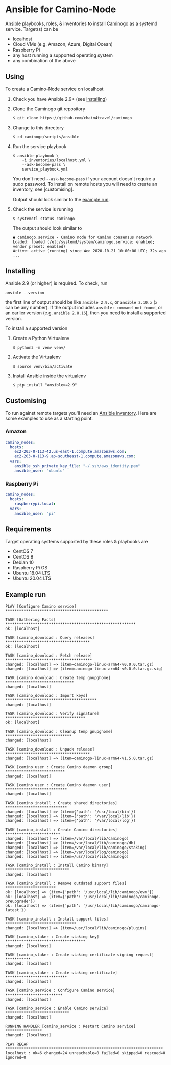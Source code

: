 # Ansible for Camino-Node

[Ansible](https://ansible.com) playbooks, roles, & inventories to install
[Caminogo](https://github.com/chain4travel/caminogo) as a systemd service.
Target(s) can be

- localhost
- Cloud VMs (e.g. Amazon, Azure, Digital Ocean)
- Raspberry Pi
- any host running a supported operating system
- any combination of the above


## Using

To create a Camino-Node service on localhost

1. Check you have Ansible 2.9+ (see [Installing](#installing))
2. Clone the Caminogo git repository
    ```
    $ git clone https://github.com/chain4travel/caminogo
    ```

3. Change to this directory
    ```
    $ cd caminogo/scripts/ansible
    ```

4. Run the service playbook
    ```
    $ ansible-playbook \
        -i inventories/localhost.yml \
        --ask-become-pass \
        service_playbook.yml
    ```

   You don't need `--ask-become-pass` if your account doesn't require a sudo
   password. To install on remote hosts you will need to create an inventory,
   see [customising].

   Output should look similar to the [example run](#example-run).

5. Check the service is running
    ```
    $ systemctl status caminogo
    ```

    The output should look similar to
    ```
    ● caminogo.service - Camino node for Camino consensus network
    Loaded: loaded (/etc/systemd/system/caminogo.service; enabled; vendor preset: enabled)
    Active: active (running) since Wed 2020-10-21 10:00:00 UTC; 32s ago
    ...
    ```


## Installing

Ansible 2.9 (or higher) is required. To check, run

```
ansible --version
```

the first line of output should be like `ansible 2.9.x`, or `ansible 2.10.x`
(`x` can be any number). If the output includes `ansible: command not found`,
or an earlier version (e.g. `ansible 2.8.16`), then you need to install a
supported version.

To install a supported version

1. Create a Python Virtualenv
    ```
    $ python3 -m venv venv/
    ```

2. Activate the Virtualenv
    ```
    $ source venv/bin/activate
    ```

4. Install Ansible inside the virtualenv
    ```
    $ pip install "ansible>=2.9"
    ```


## Customising

To run against remote targets you'll need an [Ansible inventory](https://docs.ansible.com/ansible/latest/user_guide/intro_inventory.html#inventory-basics-formats-hosts-and-groups).
Here are some examples to use as a starting point.

### Amazon

```yaml
camino_nodes:
  hosts:
    ec2-203-0-113-42.us-east-1.compute.amazonaws.com:
    ec2-203-0-113-9.ap-southeast-1.compute.amazonaws.com:
  vars:
    ansible_ssh_private_key_file: "~/.ssh/aws_identity.pem"
    ansible_user: "ubuntu"
```

### Raspberry Pi

```yaml
camino_nodes:
  hosts:
    raspberrypi.local:
  vars:
    ansible_user: "pi"
```

## Requirements

Target operating systems supported by these roles & playbooks are

- CentOS 7
- CentOS 8
- Debian 10
- Raspberry Pi OS
- Ubuntu 18.04 LTS
- Ubuntu 20.04 LTS


## Example run

```
PLAY [Configure Camino service] *********************************************

TASK [Gathering Facts] *********************************************************
ok: [localhost]

TASK [camino_download : Query releases] *************************************
ok: [localhost]

TASK [camino_download : Fetch release] **************************************
changed: [localhost] => (item=caminogo-linux-arm64-v0.0.0.tar.gz)
changed: [localhost] => (item=caminogo-linux-arm64-v0.0.0.tar.gz.sig)

TASK [camino_download : Create temp gnupghome] ******************************
changed: [localhost]

TASK [camino_download : Import keys] ****************************************
changed: [localhost]

TASK [camino_download : Verify signature] ***********************************
ok: [localhost]

TASK [camino_download : Cleanup temp gnupghome] *****************************
changed: [localhost]

TASK [camino_download : Unpack release] *************************************
changed: [localhost] => (item=caminogo-linux-arm64-v1.5.0.tar.gz)

TASK [camino_user : Create Camino daemon group] **************************
changed: [localhost]

TASK [camino_user : Create Camino daemon user] ***************************
changed: [localhost]

TASK [camino_install : Create shared directories] ***************************
changed: [localhost] => (item={'path': '/usr/local/bin'})
changed: [localhost] => (item={'path': '/var/local/lib'})
changed: [localhost] => (item={'path': '/var/local/log'})

TASK [camino_install : Create Camino directories] ************************
changed: [localhost] => (item=/var/local/lib/caminogo)
changed: [localhost] => (item=/var/local/lib/caminogo/db)
changed: [localhost] => (item=/var/local/lib/caminogo/staking)
changed: [localhost] => (item=/var/local/log/caminogo)
changed: [localhost] => (item=/usr/local/lib/caminogo)

TASK [camino_install : Install Camino binary] ****************************
changed: [localhost]

TASK [camino_install : Remove outdated support files] **********************
ok: [localhost] => (item={'path': '/usr/local/lib/caminogo/evm'})
ok: [localhost] => (item={'path': '/usr/local/lib/caminogo/caminogo-preupgrade'})
ok: [localhost] => (item={'path': '/usr/local/lib/caminogo/caminogo-latest'})

TASK [camino_install : Install support files] *******************************
changed: [localhost] => (item=/usr/local/lib/caminogo/plugins)

TASK [camino_staker : Create staking key] ***********************************
changed: [localhost]

TASK [camino_staker : Create staking certificate signing request] ***********
changed: [localhost]

TASK [camino_staker : Create staking certificate] ***************************
changed: [localhost]

TASK [camino_service : Configure Camino service] *************************
changed: [localhost]

TASK [camino_service : Enable Camino service] ****************************
changed: [localhost]

RUNNING HANDLER [camino_service : Restart Camino service] ****************
changed: [localhost]

PLAY RECAP *********************************************************************
localhost : ok=6 changed=24 unreachable=0 failed=0 skipped=0 rescued=0 ignored=0
```
